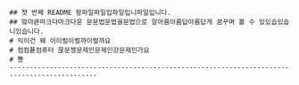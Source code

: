 ﻿~~~~~~~~~~~~~~~~~~~~~~~~~~~~~~~~~~~~~~~~~~~~~~~~~~~~~~~~~~~~~~~~~~~~~~~~~~~~~~~~~~~~~~~~~~~~
## 첫 번째 README 팡파일파일입파일입니파일입니다.
## 맠마큳마크다마크다운 문문법문법을문법으로 알아름아름답아름답게 꿈꾸며 볼 수 있있습있습니있습니다. 
# 익이건 왜 이이럴이럴까이럴까요 
# 컴컴픁컴퓨터 묹문젱문제인문제인강문제인가요
# 뿅
--------------------------------------------------------------------------------------------
